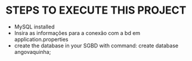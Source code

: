 # STEPS TO EXECUTE THIS PROJECT
<ul> 
    <li>MySQL installed</li>
    <li>Insira as informações para a conexão com a bd em application.properties</li>
    <li>create the database in your SGBD with command: create database angovaquinha;</li>
</ul>

